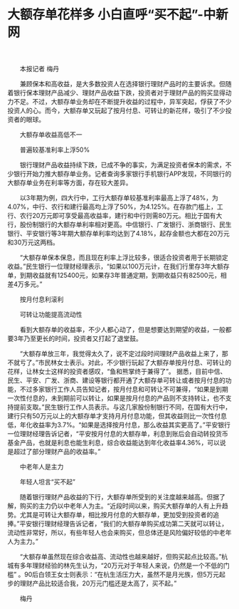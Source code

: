 # 大额存单花样多 小白直呼“买不起”-中新网

　　

　　本报记者 梅丹

　　兼顾保本和高收益，是大多数投资人在选择银行理财产品时的主要诉求。但随着银行保本理财产品减少、理财产品收益下跌，投资者对于理财产品的购买显得动力不足。不过，大额存单业务却在不断提升收益的过程中，异军突起，俘获了不少投资人的心。而今，大额存单又玩起了按月付息、可转让的新花样，吸引了不少投资者的眼球。

　　大额存单收益高低不一

　　普遍较基准利率上浮50%

　　银行理财产品收益持续下跌，已成不争的事实，为满足投资者保本的需求，不少银行开始力推大额存单业务。记者查询多家银行手机银行APP发现，不同银行的大额存单业务在利率等方面，存在较大差异。

　　以3年期为例，四大行中，工行大额存单较基准利率最高上浮了48%，为4.07%，中行、农行和建行最高均上浮了50%，为4.125%。在存款门槛上，工行、农行20万元即可享受最高收益率，建行和中行则需80万元。相比于国有大行，股份制银行的大额存单利率相对更高。中信银行、广发银行、浙商银行、民生银行、平安银行等3年期大额存单利率均达到了4.18%，起存金额也大都在20万元和30万元这两档。

　　“大额存单保本保息，而且现在利率上浮比较多，很适合投资者用于长期锁定收益。”民生银行一位理财经理表示，“如果以100万元计，在我们行里存3年大额存单，到期收益就有125400元，如果存3年普通定期，到期收益只有82500元，相差4万多元。”

　　按月付息利滚利

　　可转让功能提高流动性

　　看到大额存单的收益率，不少人都心动了，但是想要达到期望的收益，一般都要3年乃至更长的时间，投资者又打起了退堂鼓。

　　“大额存单放三年，我觉得太久了，说不定过段时间理财产品收益上来了，那不就亏了。”市民林女士表示。对此，不少银行玩起了大额存单按月付息、可转让的花样，让林女士这样的投资者感叹，“鱼和熊掌终于兼得了”。 据悉，目前中信、民生、平安、广发、浙商、建设等银行都开通了大额存单可转让或者按月付息的功能，不过多家银行工作人员告知记者，按月付息和可转让不可兼得，“如果是到期一次性付息的，未到期前可以转让，如果是按月付息的产品则不支持转让，也不支持提前支取。”民生银行工作人员表示。与这几家股份制银行不同，在国有大行中，建行只有50万元以上的大额存单才支持月月付息功能，但其收益则比一次性付息低，年化收益率为3.7%。“如果是选择按月付息，那么收益其实更高了。”平安银行一位理财经理告诉记者，“平安按月付息的大额存单，利息到账后会自动转投货币基金产品，也就是利息也能生利息，综合收益能达到年化收益率4.36%，可以说是超过了部分理财产品的收益率。”

　　中老年人是主力

　　年轻人坦言“买不起”

　　随着银行理财产品收益的下行，大额存单所受到的关注度越来越高。但据了解，购买的主力仍以中老年人为主。“近段时间以来，购买大额存单的人有上升趋势。尤其是可转让大额存单，相比按月付息的大额存单，更加受到投资者的追捧。”平安银行理财经理告诉记者，“我们的大额存单购买成功第二天就可以转让，流动性非常好，所以，有些年轻人也会来购买，但总体还是风险偏好较低的中老年人为主力。”

　　“大额存单虽然现在综合收益高、流动性也越来越好，但购买起点比较高。”杭城有多年理财经验的林先生认为，“20万元对于年轻人来说，仍然是一个不低的门槛” 。90后白领王女士则表示：“在杭生活压力大，虽然不是月光族，但5万元起步的理财产品比较适合我，20万元门槛还是太高了，买不起。”

　　梅丹
